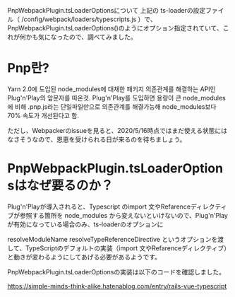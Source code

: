 PnpWebpackPlugin.tsLoaderOptionsについて
上記の ts-loaderの設定ファイル（ /config/webpack/loaders/typescripts.js ）で、 PnpWebpackPlugin.tsLoaderOptions()のようにオプション指定されていて、これが何かも気になったので、調べてみました。



# Pnp란?

Yarn 2.0에 도입된 node_modules에 대채한 패키지 의존관계를 해결하는 API인 Plug'n'Play의 앞문자를 따온것.
Plug'n'Play를 도입하면 용량이 큰 node_modules에 비해 .pnp.js라는 단일파일만으로 의존관계를 해결가능해
node_modules보다 70% 속도가 개선된다고 함.



ただし、Webpackerのissueを見ると、2020/5/16時点ではまだ使える状態にはなさそうなので、恩恵を受けられる日が来るのを待ちましょう。


# PnpWebpackPlugin.tsLoaderOptionsはなぜ要るのか？

Plug'n'Playが導入されると、Typescript のimport 文やRefarenceディレクティブが参照する箇所を node_modules から変えないといけないので、Plug'n'Playが有効になっている場合のみ、ts-loaderのオプションに

resolveModuleName
resolveTypeReferenceDirective
というオプションを渡して、TypeScriptのデフォルトの実装（import 文やRefarenceディレクティブ）と動きが変わるようにしてあげる必要があるようです。

PnpWebpackPlugin.tsLoaderOptionsの実装は以下のコードを確認しました。

https://simple-minds-think-alike.hatenablog.com/entry/rails-vue-typescript